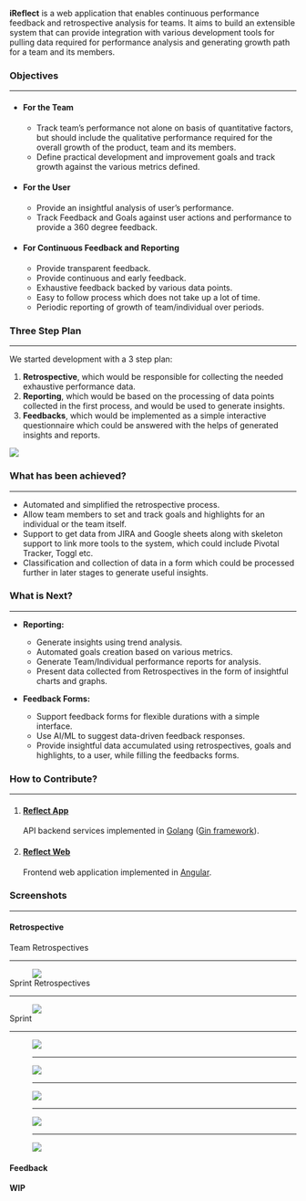 **iReflect** is a web application that enables continuous performance feedback and retrospective analysis for teams. It aims to build an extensible system that can provide integration with various development tools for pulling data required for performance analysis and generating growth path for a team and its members.

### [](#objectives)Objectives
***

- #### For the Team
   - Track team’s performance not alone on basis of quantitative factors, but should include the qualitative performance required for the overall growth of the product, team and its members.
   - Define practical development and improvement goals and track growth against the various metrics defined.

- #### For the User
   - Provide an insightful analysis of user’s performance.
   - Track Feedback and Goals against user actions and performance to provide a 360 degree feedback.

- #### For Continuous Feedback and Reporting
   - Provide transparent feedback.
   - Provide continuous and early feedback.
   - Exhaustive feedback backed by various data points.
   - Easy to follow process which does not take up a lot of time.
   - Periodic reporting of growth of team/individual over periods.


### [](#steps)Three Step Plan
***

We started development with a 3 step plan:
1. **Retrospective**, which would be responsible for collecting the needed exhaustive performance data.
2. **Reporting**, which would be based on the processing of data points collected in the first process, and would be used to generate insights.
3. **Feedbacks**, which would be implemented as a simple interactive questionnaire which could be answered with the helps of generated insights and reports.

<img src="assets/three_steps.png"/>


### [](#achieved)What has been achieved?
***

- Automated and simplified the retrospective process.
- Allow team members to set and track goals and highlights for an individual or the team itself.
- Support to get data from JIRA and Google sheets along with skeleton support to link more tools to the system, which could include Pivotal Tracker, Toggl etc.
- Classification and collection of data in a form which could be processed further in later stages to generate useful insights.


### [](#next)What is Next?
***

- **Reporting:**
   - Generate insights using trend analysis.
   - Automated goals creation based on various metrics.
   - Generate Team/Individual performance reports for analysis.
   - Present data collected from Retrospectives in the form of insightful charts and graphs.

- **Feedback Forms:**
   - Support feedback forms for flexible durations with a simple interface.
   - Use AI/ML to suggest data-driven feedback responses.
   - Provide insightful data accumulated using retrospectives, goals and highlights, to a user, while filling the feedbacks forms.


### [](#contribute)How to Contribute?
***

1. #### [Reflect App](https://github.com/iReflect/reflect-app)
   API backend services implemented in [Golang](https://golang.org/) ([Gin framework](https://github.com/gin-gonic/gin)).

2. #### [Reflect Web](https://github.com/iReflect/reflect-web)
   Frontend web application implemented in [Angular](https://angular.io/).

    
### [](#screenshots)Screenshots
****

#### Retrospective
<dl>                            
<dt>Team Retrospectives<hr/></dt>
<dd></dd>
<dd><img src="assets/team_retrospectives.png"/></dd>
<dt>Sprint Retrospectives<hr/></dt>
<dd><img src="assets/sprint_retrospectives.png"/></dd>
<dt>Sprint<hr/></dt>
<dd></dd>
<dd><img src="assets/sprint_highlights.png"/></dd>
<dd><hr/></dd>
<dd><img src="assets/sprint_issues.png"/></dd>
<dd><hr/></dd>
<dd><img src="assets/retrospect.png"/>
<dd><hr/></dd>
<dd><img src="assets/sprint_members.png"/></dd>
<dd><hr/></dd>
<dd><img src="assets/sprint_notes.png"/></dd>
</dl>

#### Feedback
   **WIP**
